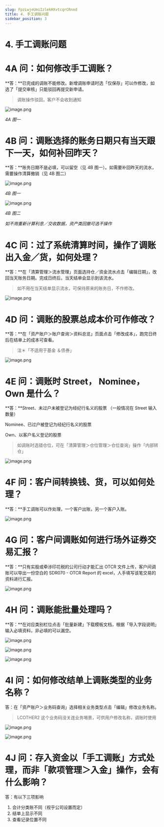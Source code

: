 ```yaml
---
slug: FpzLwjeUmiIzlekHXvtcqrCRnnd
title: 4. 手工调账问题
sidebar_position: 3
---
```



# 4. 手工调账问题


# 4A 问：如何修改手工调账？


**答：**已完成的调账不能修改。新增调账申请时选「仅保存」可以作修改，如选了「提交审核」只能驳回再提交新申请。

> 调账操作驳回，客户不会收到通知

![image.png](/assets/130cd7f697e3ab88950c223af5c5e2d6.png)


_4A 图一_


# 4B 问：调账选择的账务日期只有当天跟下一天，如何补回昨天？


**答：**账务日期不是必填，可以留空（见 4B 图一）。如需要补回昨天的流水，需要操作清算撤销（见 4B 图二）


![image.png](/assets/b204ff9331ba76bbe7a7c81e6bd12b61.png)


_4B 图一_


![image.png](/assets/60bcdc92e6e3bd4036a19a96eed8eec2.png)


_4B 图二_


_如不用重新计算利息／交收数据，资产类回撤可选不操作_


# 4C 问：过了系统清算时间，操作了调账出入金／货，如何处理？


**答：**在「清算管理＞流水管理」页面选持仓／资金流水点击「编辑日期」，改回当天账务日期。完成日终后，当天结单会显示到该流水。

> 如不用在当天结单显示流水，可保持原来的账务日，不作修改。

![image.png](/assets/1570a40b2068dfcf4f74787c6fb14448.png)


# 4D 问：调账的股票总成本价可作修改？


**答：**在「资产账户＞账户查询＞资料总览」页面点击「修改成本」，跑完日终后在结单上的成本可查看。

> 注＊「不适用于基金 ＆债券」 

![image.png](/assets/19bcfe24958296e1a68e9c056a73d523.png)


# 4E 问：调账时 Street， Nominee， Own 是什么？ 


**答：**Street、未过户未被登记为经纪行名义的股票 （一般情况在 Street 输入数量） 


Nominee、已过户被登记为经纪行名义的股票


Own、以客户名义登记的股票

> 如调账时选错仓位，可在「清算管理＞仓位管理＞仓位查询」操作「内部转仓」

![image.png](/assets/f4b53c91dcb886c822234e1d1eef5635.png)


# 4F 问：客户间转换钱、货，可以如何处理？


**答：**手工调账可以作处理，一个客户出账，另一个客户入账。


![image.png](/assets/1f7298d101b1c92df2586188519605d7.png)


# 4G 问：客户间调账如何进行场外证券交易汇报？


**答：**只有实股或牵涉印花税的公司行动才能汇出 OTCR 文件上传，客户间调账可以导出一份空白的 SDR070 - OTCR Report 的 excel，人手填写该笔交易的资料进行汇报。


![image.png](/assets/c40570c70a0da2835b17a5bfe32b0585.png)


# 4H 问：调账能批量处理吗？


**答：**在对应类别栏位点击「批量新建」下载模板文档，根据「导入字段说明」输入必填资料，非必填的可以漏空。


![image.png](/assets/2f41ca103642984b39bbc30d4461e1ec.png)


![image.png](/assets/70fe37ae7023f69b14d4c4a2b3844f5d.png)


![image.png](/assets/3841b30b3ff9fe8181ee8c7592f070c5.png)


# 4I 问：如何修改结单上调账类型的业务名称？


答：在「资产账户＞业务码查询」选择相关业务类型点击「编辑」修改业务名称。

> LCOTHER2 这个业务码没关连业务埸景，可供用户修改名称，调账时使用

![image.png](/assets/e2e5946050dcfec6a2e3db6211ebfaf8.png)


![image.png](/assets/31cf5ca62b5bc69c9b8a90bf638d8354.png)


# 4J 问：存入资金以「手工调账」方式处理，而非「款项管理＞入金」操作，会有什么影响？


答：有以下三项影响

1. 会计分类账不同（视乎公司设置而定）
2. 结单上显示不同
3. 查看记录位置不同
